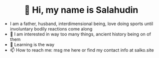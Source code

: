 <h1 align="center" title="">👋 Hi, my name is Salahudin</h1>



- I am a father, husband, interdimensional being, love doing sports until involuntary bodily reactions come along
- 👀 I am interested in way too many things, ancient history being on of them
- 🌱 Learning is the way
- 📫 How to reach me: msg me here or find my contact info at salko.site
